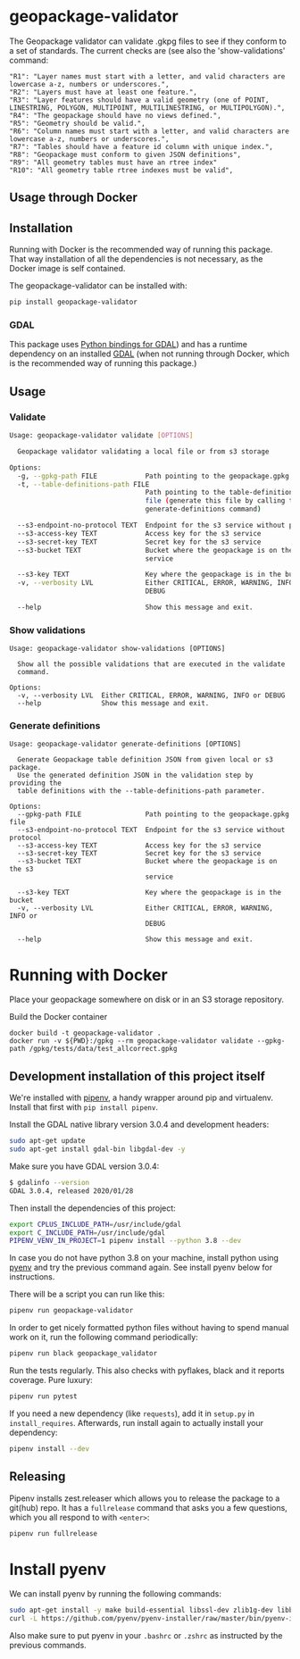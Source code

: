 # geopackage-validator

The Geopackage validator can validate .gkpg files to see if they conform to a set of standards.
The current checks are (see also the 'show-validations' command:

    "R1": "Layer names must start with a letter, and valid characters are lowercase a-z, numbers or underscores.",
    "R2": "Layers must have at least one feature.",
    "R3": "Layer features should have a valid geometry (one of POINT, LINESTRING, POLYGON, MULTIPOINT, MULTILINESTRING, or MULTIPOLYGON).",
    "R4": "The geopackage should have no views defined.",
    "R5": "Geometry should be valid.",
    "R6": "Column names must start with a letter, and valid characters are lowercase a-z, numbers or underscores.",
    "R7": "Tables should have a feature id column with unique index.",
    "R8": "Geopackage must conform to given JSON definitions",
    "R9": "All geometry tables must have an rtree index"
    "R10": "All geometry table rtree indexes must be valid",

## Usage through Docker



## Installation

Running with Docker is the recommended way of running this package. That way installation of all the dependencies is not necessary, as the Docker image is self contained. 

The geopackage-validator can be installed with:

```bash
pip install geopackage-validator
```

### GDAL

This package uses [Python bindings for GDAL](https://pypi.org/project/GDAL/)) and has a runtime dependency on an installed [GDAL](https://gdal.org/) (when not running through Docker, which is the recommended way of running this package.)

## Usage

### Validate

```bash
Usage: geopackage-validator validate [OPTIONS]

  Geopackage validator validating a local file or from s3 storage

Options:
  -g, --gpkg-path FILE            Path pointing to the geopackage.gpkg file
  -t, --table-definitions-path FILE
                                  Path pointing to the table-definitions JSON
                                  file (generate this file by calling the
                                  generate-definitions command)

  --s3-endpoint-no-protocol TEXT  Endpoint for the s3 service without protocol
  --s3-access-key TEXT            Access key for the s3 service
  --s3-secret-key TEXT            Secret key for the s3 service
  --s3-bucket TEXT                Bucket where the geopackage is on the s3
                                  service

  --s3-key TEXT                   Key where the geopackage is in the bucket
  -v, --verbosity LVL             Either CRITICAL, ERROR, WARNING, INFO or
                                  DEBUG

  --help                          Show this message and exit.
```

### Show validations
```
Usage: geopackage-validator show-validations [OPTIONS]

  Show all the possible validations that are executed in the validate
  command.

Options:
  -v, --verbosity LVL  Either CRITICAL, ERROR, WARNING, INFO or DEBUG
  --help               Show this message and exit.
```

### Generate definitions
```
Usage: geopackage-validator generate-definitions [OPTIONS]

  Generate Geopackage table definition JSON from given local or s3 package.
  Use the generated definition JSON in the validation step by providing the
  table definitions with the --table-definitions-path parameter.

Options:
  --gpkg-path FILE                Path pointing to the geopackage.gpkg file
  --s3-endpoint-no-protocol TEXT  Endpoint for the s3 service without protocol
  --s3-access-key TEXT            Access key for the s3 service
  --s3-secret-key TEXT            Secret key for the s3 service
  --s3-bucket TEXT                Bucket where the geopackage is on the s3
                                  service

  --s3-key TEXT                   Key where the geopackage is in the bucket
  -v, --verbosity LVL             Either CRITICAL, ERROR, WARNING, INFO or
                                  DEBUG

  --help                          Show this message and exit.

```

# Running with Docker

Place your geopackage somewhere on disk or in an S3 storage repository.

Build the Docker container

```
docker build -t geopackage-validator .
docker run -v ${PWD}:/gpkg --rm geopackage-validator validate --gpkg-path /gpkg/tests/data/test_allcorrect.gpkg
```


## Development installation of this project itself

We're installed with [pipenv](https://docs.pipenv.org/), a handy wrapper
around pip and virtualenv. Install that first with `pip install pipenv`.

Install the GDAL native library version 3.0.4 and development headers:

```bash
sudo apt-get update
sudo apt-get install gdal-bin libgdal-dev -y
```

Make sure you have GDAL version 3.0.4:
```bash
$ gdalinfo --version
GDAL 3.0.4, released 2020/01/28
```

Then install the dependencies of this project:
```bash
export CPLUS_INCLUDE_PATH=/usr/include/gdal
export C_INCLUDE_PATH=/usr/include/gdal
PIPENV_VENV_IN_PROJECT=1 pipenv install --python 3.8 --dev
```


In case you do not have python 3.8 on your machine, install python using 
[pyenv](https://github.com/pyenv/pyenv) and try the previous command again.
See install pyenv below for instructions. 

There will be a script you can run like this:

```bash
pipenv run geopackage-validator
```

In order to get nicely formatted python files without having to spend manual
work on it, run the following command periodically:

```bash
pipenv run black geopackage_validator
```

Run the tests regularly. This also checks with pyflakes, black and it reports
coverage. Pure luxury:

```bash
pipenv run pytest
```

If you need a new dependency (like `requests`), add it in `setup.py` in
`install_requires`. Afterwards, run install again to actually install your
dependency:

```bash
pipenv install --dev
```

## Releasing 
Pipenv installs zest.releaser which allows you to release the package to a git(hub) repo. It has a 
`fullrelease` command that asks you a few questions, which you all respond to with `<enter>`:

```bash
pipenv run fullrelease
```
# Install pyenv
We can install pyenv by running the following commands: 

```bash
sudo apt-get install -y make build-essential libssl-dev zlib1g-dev libbz2-dev libreadline-dev libsqlite3-dev wget curl llvm libncurses5-dev libncursesw5-dev xz-utils tk-dev libffi-dev liblzma-dev
curl -L https://github.com/pyenv/pyenv-installer/raw/master/bin/pyenv-installer | bash
```

Also make sure to put pyenv in your `.bashrc` or `.zshrc` as instructed by the previous commands. 

